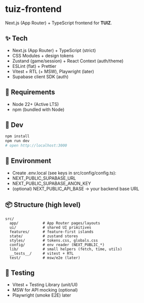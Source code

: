 # tuiz-frontend

Next.js (App Router) + TypeScript frontend for **TUIZ**.

## ✨ Tech
- Next.js (App Router) + TypeScript (strict)
- CSS Modules + design tokens
- Zustand (game/session) + React Context (auth/theme)
- ESLint (flat) + Prettier
- Vitest + RTL (+ MSW), Playwright (later)
- Supabase client SDK (auth)

## 🧰 Requirements
- Node 22+ (Active LTS)
- npm (bundled with Node)

## 🚀 Dev
```bash
npm install
npm run dev
# open http://localhost:3000
```

## 🔐 Environment

- Create .env.local (see keys in src/config/config.ts):
- NEXT_PUBLIC_SUPABASE_URL
- NEXT_PUBLIC_SUPABASE_ANON_KEY
- (optional) NEXT_PUBLIC_API_BASE → your backend base URL

## 📦 Structure (high level)
```
src/
  app/           # App Router pages/layouts
  ui/            # shared UI primitives
  features/      # feature-first islands
  state/         # zustand stores
  styles/        # tokens.css, globals.css
  config/        # env reader (NEXT_PUBLIC_*)
  lib/           # small helpers (fetch, time, utils)
  __tests__/     # vitest + RTL
  test/          # msw/e2e (later)
```

## 🧪 Testing
- Vitest + Testing Library (unit/UI)
- MSW for API mocking (optional)
- Playwright (smoke E2E) later
